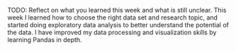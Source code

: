 TODO: Reflect on what you learned this week and what is still unclear.
This week I learned how to choose the right data set and research topic, and started doing exploratory data analysis to better understand the potential of the data. I have improved my data processing and visualization skills by learning Pandas in depth.